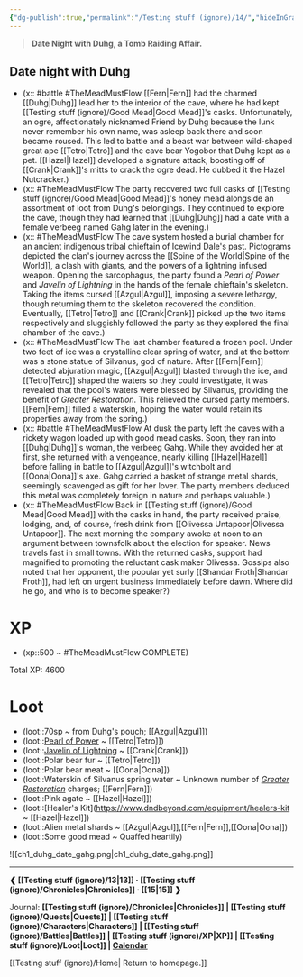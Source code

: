 ```yaml
---
{"dg-publish":true,"permalink":"/Testing stuff (ignore)/14/","hideInGraph":true}
---
```


> **Date Night with Duhg, a Tomb Raiding Affair.**

## Date night with Duhg
- (x:: #battle  #TheMeadMustFlow [[Fern\|Fern]] had the charmed [[Duhg\|Duhg]] lead her to the interior of the cave, where he had kept [[Testing stuff (ignore)/Good Mead\|Good Mead]]'s casks. Unfortunately, an ogre, affectionately nicknamed Friend by Duhg because the lunk never remember his own name, was asleep back there and soon became roused. This led to battle and a beast war between wild-shaped great ape [[Tetro\|Tetro]] and the cave bear Yogobor that Duhg kept as a pet. [[Hazel\|Hazel]] developed a signature attack, boosting off of [[Crank\|Crank]]'s mitts to crack the ogre dead. He dubbed it the Hazel Nutcracker.)
- (x:: #TheMeadMustFlow The party recovered two full casks of [[Testing stuff (ignore)/Good Mead\|Good Mead]]'s honey mead alongside an assortment of loot from Duhg's belongings. They continued to explore the cave, though they had learned that [[Duhg\|Duhg]] had a date with a female verbeeg named Gahg later in the evening.)
- (x:: #TheMeadMustFlow The cave system hosted a burial chamber for an ancient indigenous tribal chieftain of Icewind Dale's past. Pictograms depicted the clan's journey across the [[Spine of the World\|Spine of the World]], a clash with giants, and the powers of a lightning infused weapon. Opening the sarcophagus, the party found a *Pearl of Power* and *Javelin of Lightning* in the hands of the female chieftain's skeleton. Taking the items cursed [[Azgul\|Azgul]], imposing a severe lethargy, though returning them to the skeleton recovered the condition. Eventually, [[Tetro\|Tetro]] and [[Crank\|Crank]] picked up the two items respectively and sluggishly followed the party as they explored the final chamber of the cave.)
- (x:: #TheMeadMustFlow The last chamber featured a frozen pool. Under two feet of ice was a crystalline clear spring of water, and at the bottom was a stone statue of Silvanus, god of nature. After [[Fern\|Fern]] detected abjuration magic, [[Azgul\|Azgul]] blasted through the ice, and [[Tetro\|Tetro]] shaped the waters so they could investigate, it was revealed that the pool's waters were blessed by Silvanus, providing the benefit of *Greater Restoration*. This relieved the cursed party members. [[Fern\|Fern]] filled a waterskin, hoping the water would retain its properties away from the spring.)
- (x:: #battle #TheMeadMustFlow At dusk the party left the caves with a rickety wagon loaded up with good mead casks. Soon, they ran into [[Duhg\|Duhg]]'s woman, the verbeeg Gahg. While they avoided her at first, she returned with a vengeance, nearly killing [[Hazel\|Hazel]] before falling in battle to [[Azgul\|Azgul]]'s witchbolt and [[Oona\|Oona]]'s axe. Gahg carried a basket of strange metal shards, seemingly scavenged as gift for her lover. The party members deduced this metal was completely foreign in nature and perhaps valuable.)
- (x:: #TheMeadMustFlow Back in [[Testing stuff (ignore)/Good Mead\|Good Mead]] with the casks in hand, the party received praise, lodging, and, of course, fresh drink from [[Olivessa Untapoor\|Olivessa Untapoor]]. The next morning the company awoke at noon to an argument between townsfolk about the election for speaker. News travels fast in small towns. With the returned casks, support had magnified to promoting the reluctant cask maker Olivessa. Gossips also noted that her opponent, the popular yet surly [[Shandar Froth\|Shandar Froth]], had left on urgent business immediately before dawn. Where did he go, and who is to become speaker?)

# XP
- (xp::500 ~ #TheMeadMustFlow COMPLETE)

Total XP: 4600

# Loot
- (loot::70sp ~ from Duhg's pouch; [[Azgul\|Azgul]])
- (loot::[Pearl of Power](https://www.dndbeyond.com/magic-items/4691-pearl-of-power) ~ [[Tetro\|Tetro]])
- (loot::[Javelin of Lightning](https://www.dndbeyond.com/magic-items/4667-javelin-of-lightning) ~ [[Crank\|Crank]])
- (loot::Polar bear fur ~ [[Tetro\|Tetro]])
- (loot::Polar bear meat ~ [[Oona\|Oona]])
- (loot::Waterskin of Silvanus spring water ~ Unknown number of *[Greater Restoration](https://www.dndbeyond.com/spells/greater-restoration)* charges; [[Fern\|Fern]])
- (loot::Pink agate ~ [[Hazel\|Hazel]])
- (loot::[Healer's Kit](https://www.dndbeyond.com/equipment/healers-kit ~ [[Hazel\|Hazel]])
- (loot::Alien metal shards ~ [[Azgul\|Azgul]],[[Fern\|Fern]],[[Oona\|Oona]])
- (loot::Some good mead ~ Quaffed heartily)


![[ch1_duhg_date_gahg.png\|ch1_duhg_date_gahg.png]]

---
**❮ [[Testing stuff (ignore)/13\|13]] · [[Testing stuff (ignore)/Chronicles\|Chronicles]] ·  [[15\|15]] ❯**

Journal: **[[Testing stuff (ignore)/Chronicles\|Chronicles]] | [[Testing stuff (ignore)/Quests\|Quests]] |  [[Testing stuff (ignore)/Characters\|Characters]] | [[Testing stuff (ignore)/Battles\|Battles]] | [[Testing stuff (ignore)/XP\|XP]] | [[Testing stuff (ignore)/Loot\|Loot]] | [Calendar](https://app.fantasy-calendar.com/calendars/38f9e3f5098bac1f655a4fb4241f35eb)**

[[Testing stuff (ignore)/Home\| Return to homepage.]]
